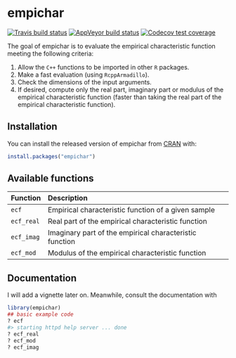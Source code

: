 
<!-- README.md is generated from README.Rmd. Please edit that file -->
empichar
========

<!-- badges: start -->
[![Travis build status](https://travis-ci.org/gbasulto/empichar.svg?branch=master)](https://travis-ci.org/gbasulto/empichar) [![AppVeyor build status](https://ci.appveyor.com/api/projects/status/github/gbasulto/empichar?branch=master&svg=true)](https://ci.appveyor.com/project/gbasulto/empichar) [![Codecov test coverage](https://codecov.io/gh/gbasulto/empichar/branch/master/graph/badge.svg)](https://codecov.io/gh/gbasulto/empichar?branch=master) <!-- badges: end -->

The goal of empichar is to evaluate the empirical characteristic function meeting the following criteria:

1.  Allow the `C++` functions to be imported in other `R` packages.
2.  Make a fast evaluation (using `RcppArmadillo`).
3.  Check the dimensions of the input arguments.
4.  If desired, compute only the real part, imaginary part or modulus of the empirical characteristic function (faster than taking the real part of the empirical characteristic function).

Installation
------------

You can install the released version of empichar from [CRAN](https://CRAN.R-project.org) with:

``` r
install.packages("empichar")
```

Available functions
-------------------

| Function   | Description                                             |
|:-----------|:--------------------------------------------------------|
| `ecf`      | Empirical characteristic function of a given sample     |
| `ecf_real` | Real part of the empirical characteristic function      |
| `ecf_imag` | Imaginary part of the empirical characteristic function |
| `ecf_mod`  | Modulus of the empirical characteristic function        |

Documentation
-------------

I will add a vignette later on. Meanwhile, consult the documentation with

``` r
library(empichar)
## basic example code
? ecf
#> starting httpd help server ... done
? ecf_real
? ecf_mod
? ecf_imag
```
